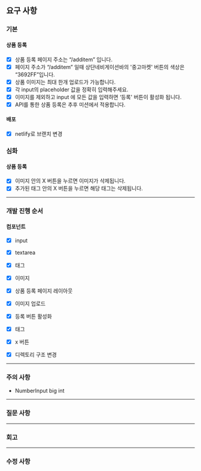 ## 요구 사항

### 기본

#### 상품 등록

- [x] 상품 등록 페이지 주소는 “/additem” 입니다.
- [x] 페이지 주소가 “/additem” 일때 상단네비게이션바의 '중고마켓' 버튼의 색상은 “3692FF”입니다.
- [x] 상품 이미지는 최대 한개 업로드가 가능합니다.
- [x] 각 input의 placeholder 값을 정확히 입력해주세요.
- [x] 이미지를 제외하고 input 에 모든 값을 입력하면 ‘등록' 버튼이 활성화 됩니다.
- [x] API를 통한 상품 등록은 추후 미션에서 적용합니다.

#### 배포

- [x] netlify로 브랜치 변경

### 심화

#### 상품 등록

- [x] 이미지 안의 X 버튼을 누르면 이미지가 삭제됩니다.
- [x] 추가된 태그 안의 X 버튼을 누르면 해당 태그는 삭제됩니다.

---

### 개발 진행 순서

#### 컴포넌트

- [x] input
- [x] textarea
- [x] 태그
- [x] 이미지

- [x] 상품 등록 페이지 레이아웃
- [x] 이미지 업로드
- [x] 등록 버튼 활성화
- [x] 태그
- [x] x 버튼

- [x] 디렉토리 구조 변경

---

### 주의 사항

- NumberInput big int

---

### 질문 사항

---

### 회고

---

### 수정 사항
